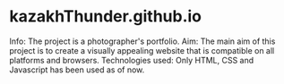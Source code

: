 # kazakhThunder.github.io
Info: The project is a photographer's portfolio.
Aim: The main aim of this project is to create a visually appealing website that is compatible on all platforms and browsers.
Technologies used: Only HTML, CSS and Javascript has been used as of now.



